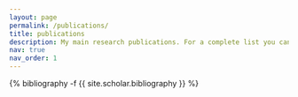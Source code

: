 ```yaml
---
layout: page
permalink: /publications/
title: publications
description: My main research publications. For a complete list you can check my <a href='https://scholar.google.com/citations?user=g-H-RbMAAAAJ&hl=en'>Google Scholar</a>.
nav: true
nav_order: 1
---
```

<!-- _pages/publications.md -->
<div class="publications">

{% bibliography -f {{ site.scholar.bibliography }} %}

</div>
